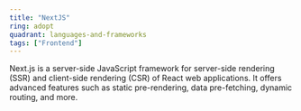 ```yaml
---
title: "NextJS"
ring: adopt
quadrant: languages-and-frameworks
tags: ["Frontend"]
---
```


Next.js is a server-side JavaScript framework for server-side rendering (SSR) and client-side rendering (CSR) of React web applications. It offers advanced features such as static pre-rendering, data pre-fetching, dynamic routing, and more.